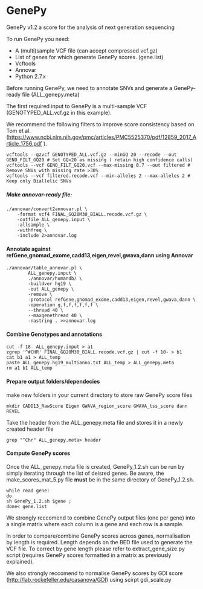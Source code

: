 # GenePy
GenePy v1.2 a score for the analysis of next generation sequencing

To run GenePy you need:
* A (multi)sample VCF file (can accept compressed vcf.gz)
* List of genes for which generate GenePy scores. (gene.list)
* Vcftools
* Annovar
* Python 2.7.x

Before running GenePy, we need to annotate SNVs and generate a GenePy-ready file (ALL_genepy.meta)

The first required input to GenePy is a multi-sample VCF (GENOTYPED_ALL.vcf.gz in this example). 

We recommend the following filters to improve score consistency based on Tom et al. (https://www.ncbi.nlm.nih.gov/pmc/articles/PMC5525370/pdf/12859_2017_Article_1756.pdf ).
```
vcftools --gzvcf GENOTYPED_ALL.vcf.gz --minGQ 20 --recode --out GENO_FILT_GQ20 # Set GQ<20 as missing ( retain high confidence calls)
vcftools --vcf GENO_FILT_GQ20.vcf --max-missing 0.7 --out filtered # Remove SNVs with missing rate >30%
vcftools --vcf filtered.recode.vcf --min-alleles 2 --max-alleles 2 # Keep only Biallelic SNVs 
````
##### Make annovar-ready file:
```
./annovar/convert2annovar.pl \
	-format vcf4 FINAL_GQ20M30_BIALL.recode.vcf.gz \
	-outfile ALL_genepy.input \
	-allsample \
	-withfreq \
	-include 2>annovar.log
```
#### Annotate against refGene,gnomad_exome,cadd13,eigen,revel,gwava,dann using Annovar
```
./annovar/table_annovar.pl \
        ALL_genepy.input \
        ./annovar/humandb/ \
        -buildver hg19 \
        -out ALL_genepy \
        -remove \
        -protocol refGene,gnomad_exome,cadd13,eigen,revel,gwava,dann \
        -operation g,f,f,f,f,f,f \
        --thread 40 \
        --maxgenethread 40 \
        -nastring . >>annovar.log
```
#### Combine Genotypes and annotations
```
cut -f 18- ALL_genepy.input > a1
zgrep '^#CHR' FINAL_GQ20M30_BIALL.recode.vcf.gz | cut -f 10- > b1
cat b1 a1 > ALL_temp
paste ALL_genepy.hg19_multianno.txt ALL_temp > ALL_genepy.meta
rm a1 b1 ALL_temp
```
#### Prepare output folders/dependecies
make new folders in your current directory to store raw GenePy score files
```
mkdir CADD13_RawScore Eigen GWAVA_region_score GWAVA_tss_score dann REVEL
```
Take the header from the ALL_genepy.meta file and stores it in a newly created header file
```
grep "^Chr" ALL_genepy.meta> header
```

#### Compute GenePy scores
Once the ALL_genepy.meta file is created, GenePy_1.2.sh can be run by simply iterating through the list of deisred genes. Be aware, the make_scores_mat_5.py file **must** be in the same directory of GenePy_1.2.sh.

```
while read gene:
do
sh GenePy_1.2.sh $gene ;
done< gene.list

````

We strongly reccomend to combine GenePy output files (one per gene) into a single matrix where each column is a gene and each row is a sample.

In order to compare/combine GenePy scores across genes, normalisation by length is required. Length depends on the BED file used to generate the VCF file. To correct by gene length please refer to extract_gene_size.py script (requires GenePy scores formatted in a matrix as previously explained).

We also strongly reccomend to normalise GenePy scores by GDI score (http://lab.rockefeller.edu/casanova/GDI) using scirpt gdi_scale.py
